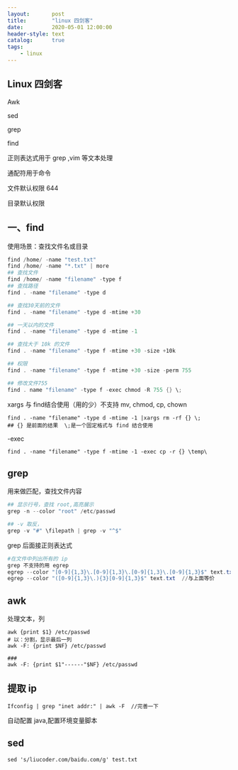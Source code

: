 ```yaml
---
layout:       post
title:        "linux 四剑客"
date:         2020-05-01 12:00:00
header-style: text
catalog:      true
tags:
    - linux
---
```


## Linux 四剑客

Awk

 sed

 grep

 find

正则表达式用于 grep ,vim 等文本处理

通配符用于命令

文件默认权限 644

目录默认权限

## 一、find

使用场景：查找文件名或目录

```powershell
find /home/ -name "test.txt"
find /home/ -name "*.txt" | more
## 查找文件
find /home/ -name "filename" -type f  
## 查找路径
find . -name "filename" -type d

## 查找30天前的文件
find . -name "filename" -type d -mtime +30

## 一天以内的文件
find . -name "filename" -type d -mtime -1

## 查找大于 10k 的文件
find . -name "filename" -type f -mtime +30 -size +10k

## 权限
find . -name "filename" -type f -mtime +30 -size -perm 755

## 修改文件755
find . name "filename" -type f -exec chmod -R 755 {} \;


```



xargs 与 find结合使用（用的少）不支持 mv, chmod, cp, chown

```shell
find . -name "filename" -type d -mtime -1 |xargs rm -rf {} \;
## {} 是前面的结果  \;是一个固定格式与 find 结合使用
```

-exec

```shell
find . -name "filename" -type f -mtime -1 -exec cp -r {} \temp\
```

## grep

用来做匹配，查找文件内容

```powershell
## 显示行号，查找 root,高亮展示
grep -n --color "root" /etc/passwd
```

```powershell
## -v 取反，
grep -v "#" \filepath | grep -v "^$"
```

grep 后面接正则表达式

```powershell
#在文件中列出所有的 ip
grep 不支持的用 egrep
egrep --color "[0-9]{1,3}\.[0-9]{1,3}\.[0-9]{1,3}\.[0-9]{1,3}$" text.txt
egrep --color "([0-9]{1,3}\.){3}[0-9]{1,3}$" text.txt  //与上面等价


```

## awk

处理文本，列

```shell
awk {print $1} /etc/passwd
# 以：分割，显示最后一列
awk -F: {print $NF} /etc/passwd  

### 
awk -F: {print $1"------"$NF} /etc/passwd
```

## 提取 ip

```
Ifconfig | grep "inet addr:" | awk -F  //完善一下
```

自动配置 java,配置环境变量脚本

## sed



`sed 's/liucoder.com/baidu.com/g' test.txt`





